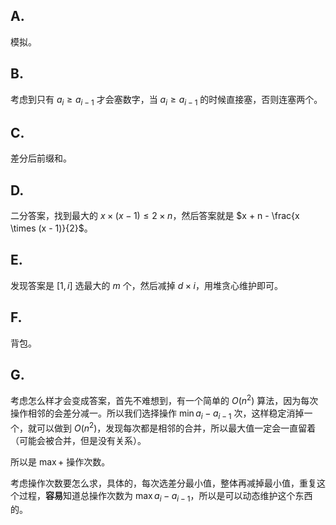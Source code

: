 ## A.

模拟。

## B.

考虑到只有 $a_i \geq a_{i-1}$ 才会塞数字，当 $a_{i} \geq a_{i - 1}$ 的时候直接塞，否则连塞两个。

## C.

差分后前缀和。

## D.

二分答案，找到最大的 $x \times (x - 1) \leq 2 \times n$，然后答案就是 $x + n - \frac{x \times (x - 1)}{2}$。

## E.

发现答案是 $[1, i]$ 选最大的 $m$ 个，然后减掉 $d \times i$，用堆贪心维护即可。

## F.

背包。

## G.

考虑怎么样才会变成答案，首先不难想到，有一个简单的 $O(n^2)$ 算法，因为每次操作相邻的会差分减一。所以我们选择操作 $\min{a_i - a_{i-1}}$ 次，这样稳定消掉一个，就可以做到 $O(n^2)$，发现每次都是相邻的合并，所以最大值一定会一直留着（可能会被合并，但是没有关系）。

所以是 $\max +$ 操作次数。

考虑操作次数要怎么求，具体的，每次选差分最小值，整体再减掉最小值，重复这个过程，**容易**知道总操作次数为 $\max a_i - a_{i-1}$，所以是可以动态维护这个东西的。